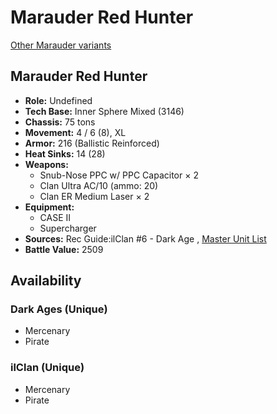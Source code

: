 # Marauder Red Hunter 

[Other Marauder variants](../marauder.md) 

## Marauder Red Hunter 

- **Role:** Undefined 
- **Tech Base:** Inner Sphere Mixed (3146) 
- **Chassis:** 75 tons 
- **Movement:** 4 / 6 (8), XL 
- **Armor:** 216 (Ballistic Reinforced) 
- **Heat Sinks:** 14 (28) 
- **Weapons:** 
  - Snub-Nose PPC w/ PPC Capacitor × 2 
  - Clan Ultra AC/10 (ammo: 20) 
  - Clan ER Medium Laser × 2 
- **Equipment:** 
  - CASE II 
  - Supercharger 
- **Sources:** Rec Guide:ilClan #6 - Dark Age , [Master Unit List](http://masterunitlist.info/Unit/Details/7536) 
- **Battle Value:** 2509 

## Availability 

### Dark Ages (Unique) 

- Mercenary 
- Pirate 

### ilClan (Unique) 

- Mercenary 
- Pirate 

